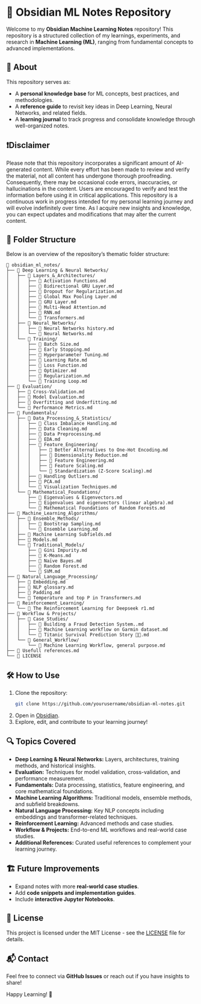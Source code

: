 # 📒 Obsidian ML Notes Repository

Welcome to my **Obsidian Machine Learning Notes** repository! This repository is a structured collection of my learnings, experiments, and research in **Machine Learning (ML)**, ranging from fundamental concepts to advanced implementations.

## 🚀 About
This repository serves as:
- A **personal knowledge base** for ML concepts, best practices, and methodologies.
- A **reference guide** to revisit key ideas in Deep Learning, Neural Networks, and related fields.
- A **learning journal** to track progress and consolidate knowledge through well-organized notes.

## ❗Disclaimer 

Please note that this repository incorporates a significant amount of AI-generated content. While every effort has been made to review and verify the material, not all content has undergone thorough proofreading. Consequently, there may be occasional code errors, inaccuracies, or hallucinations in the content. Users are encouraged to verify and test the information before using it in critical applications.
This repository is a continuous work in progress intended for my personal learning journey and will evolve indefinitely over time. As I acquire new insights and knowledge, you can expect updates and modifications that may alter the current content.



## 📂 Folder Structure

Below is an overview of the repository’s thematic folder structure:


```
📂 obsidian_ml_notes/
├── 📁 Deep Learning & Neural Networks/
│   ├── 📁 Layers_&_Architectures/
│   │   ├── 📄 Activation Functions.md
│   │   ├── 📄 Bidirectional GRU Layer.md
│   │   ├── 📄 Dropout for Regularization.md
│   │   ├── 📄 Global Max Pooling Layer.md
│   │   ├── 📄 GRU Layer.md
│   │   ├── 📄 Multi-Head Attention.md
│   │   ├── 📄 RNN.md
│   │   └── 📄 Transformers.md
│   ├── 📁 Neural_Networks/
│   │   ├── 📄 Neural Networks history.md
│   │   └── 📄 Neural Networks.md
│   └── 📁 Training/
│       ├── 📄 Batch Size.md
│       ├── 📄 Early Stopping.md
│       ├── 📄 Hyperparameter Tuning.md
│       ├── 📄 Learning Rate.md
│       ├── 📄 Loss Function.md
│       ├── 📄 Optimizer.md
│       ├── 📄 Regularization.md
│       └── 📄 Training Loop.md
├── 📁 Evaluation/
│   ├── 📄 Cross-Validation.md
│   ├── 📄 Model Evaluation.md
│   ├── 📄 Overfitting and Underfitting.md
│   └── 📄 Performance Metrics.md
├── 📁 Fundamentals/
│   ├── 📁 Data_Processing_&_Statistics/
│   │   ├── 📄 Class Imbalance Handling.md
│   │   ├── 📄 Data Cleaning.md
│   │   ├── 📄 Data Preprocessing.md
│   │   ├── 📄 EDA.md
│   │   ├── 📁 Feature_Engineering/
│   │   │   ├── 📄 Better Alternatives to One-Hot Encoding.md
│   │   │   ├── 📄 Dimensionality Reduction.md
│   │   │   ├── 📄 Feature Engineering.md
│   │   │   ├── 📄 Feature Scaling.md
│   │   │   └── 📄 Standardization (Z-Score Scaling).md
│   │   ├── 📄 Handling Outliers.md
│   │   ├── 📄 PCA.md
│   │   └── 📄 Visualization Techniques.md
│   └── 📁 Mathematical_Foundations/
│       ├── 📄 Eigenvalues & Eigenvectors.md
│       ├── 📄 Eigenvalues and eigenvectors (linear algebra).md
│       └── 📄 Mathematical Foundations of Random Forests.md
├── 📁 Machine_Learning_Algorithms/
│   ├── 📁 Ensemble_Methods/
│   │   ├── 📄 Bootstrap Sampling.md
│   │   └── 📄 Ensemble Learning.md
│   ├── 📄 Machine Learning Subfields.md
│   ├── 📄 Models.md
│   └── 📁 Traditional_Models/
│       ├── 📄 Gini Impurity.md
│       ├── 📄 K-Means.md
│       ├── 📄 Naïve Bayes.md
│       ├── 📄 Random Forest.md
│       └── 📄 SVM.md
├── 📁 Natural_Language_Processing/
│   ├── 📄 Embedding.md
│   ├── 📄 NLP glossary.md
│   ├── 📄 Padding.md
│   └── 📄 Temperature and top P in Transformers.md
├── 📁 Reinforcement_Learning/
│   └── 📄 The Reinforcement Learning for Deepseek r1.md
├── 📁 Workflow & Projects/
│   ├── 📁 Case_Studies/
│   │   ├── 📄 Building a Fraud Detection System..md
│   │   ├── 📄 Machine Learning workflow on Garmin dataset.md
│   │   └── 📄 Titanic Survival Prediction Story 🚢🌲.md
│   └── 📁 General_Workflow/
│       └── 📄 Machine Learning Workflow, general purpose.md
├── 🔗 Usefull references.md
└── 📜 LICENSE

```

## 🛠️ How to Use
1. Clone the repository:
   ```sh
   git clone https://github.com/yourusername/obsidian-ml-notes.git
   ```
2. Open in [Obsidian](https://obsidian.md/).
3. Explore, edit, and contribute to your learning journey!

## 🔍 Topics Covered
- **Deep Learning & Neural Networks:** Layers, architectures, training methods, and historical insights.
- **Evaluation:** Techniques for model validation, cross-validation, and performance measurement.
- **Fundamentals:** Data processing, statistics, feature engineering, and core mathematical foundations.
- **Machine Learning Algorithms:** Traditional models, ensemble methods, and subfield breakdowns.
- **Natural Language Processing:** Key NLP concepts including embeddings and transformer-related techniques.
- **Reinforcement Learning:** Advanced methods and case studies.
- **Workflow & Projects:** End-to-end ML workflows and real-world case studies.
- **Additional References:** Curated useful references to complement your learning journey.

## 🏗️ Future Improvements
- Expand notes with more **real-world case studies**.
- Add **code snippets and implementation guides**.
- Include **interactive Jupyter Notebooks**.

## 📜 License
This project is licensed under the MIT License - see the [LICENSE](LICENSE) file for details.

## 📬 Contact
Feel free to connect via **GitHub Issues** or reach out if you have insights to share!

Happy Learning! 🚀
